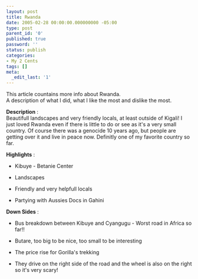 ```yaml
---
layout: post
title: Rwanda
date: 2005-02-28 00:00:00.000000000 -05:00
type: post
parent_id: '0'
published: true
password: ''
status: publish
categories:
- My 2 Cents
tags: []
meta:
  _edit_last: '1'
---
```

This article countains more info about Rwanda.  
A description of what I did, what I like the most and dislike the most.

**Description** :  
Beautifull landscapes and very friendly locals, at least outside of Kigali! I just loved Rwanda even if there is little to do or see as it's a very small country. Of course there was a genocide 10 years ago, but people are getting over it and live in peace now. Definitly one of my favorite country so far.

**Highlights** :

- Kibuye - Betanie Center

- Landscapes

- Friendly and very helpfull locals

- Partying with Aussies Docs in Gahini

**Down Sides** :

- Bus breakdown between Kibuye and Cyangugu - Worst road in Africa so far!!

- Butare, too big to be nice, too small to be interesting

- The price rise for Gorilla's trekking

- They drive on the right side of the road and the wheel is also on the right so it's very scary!

